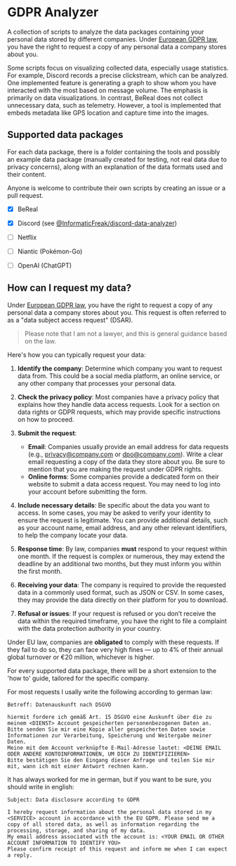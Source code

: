 
# GDPR Analyzer

A collection of scripts to analyze the data packages containing your personal data stored by different companies. Under [European GDPR law](https://commission.europa.eu/law/law-topic/data-protection/information-individuals_en), you have the right to request a copy of any personal data a company stores about you.

Some scripts focus on visualizing collected data, especially usage statistics. For example, Discord records a precise clickstream, which can be analyzed. One implemented feature is generating a graph to show whom you have interacted with the most based on message volume. The emphasis is primarily on data visualizations.
In contrast, BeReal does not collect unnecessary data, such as telemetry. However, a tool is implemented that embeds metadata like GPS location and capture time into the images.


## Supported data packages

For each data package, there is a folder containing the tools and possibly an example data package (manually created for testing, not real data due to privacy concerns), along with an explanation of the data formats used and their content.

Anyone is welcome to contribute their own scripts by creating an issue or a pull request.

- [x] BeReal
- [x] Discord (see [@InformaticFreak/discord-data-analyzer](https://github.com/InformaticFreak/discord-data-analyzer))
- [ ] Netflix
- [ ] Niantic (Pokémon-Go)
- [ ] OpenAI (ChatGPT)


## How can I request my data?

Under [European GDPR law](https://commission.europa.eu/law/law-topic/data-protection/information-individuals_en), you have the right to request a copy of any personal data a company stores about you. This request is often referred to as a "data subject access request" (DSAR).

>Please note that I am not a lawyer, and this is general guidance based on the law.

Here's how you can typically request your data:

1. **Identify the company**: Determine which company you want to request data from. This could be a social media platform, an online service, or any other company that processes your personal data.

2. **Check the privacy policy**: Most companies have a privacy policy that explains how they handle data access requests. Look for a section on data rights or GDPR requests, which may provide specific instructions on how to proceed.

3. **Submit the request**: 
   - **Email**: Companies usually provide an email address for data requests (e.g., privacy@company.com or dpo@company.com). Write a clear email requesting a copy of the data they store about you. Be sure to mention that you are making the request under GDPR rights.
   - **Online forms**: Some companies provide a dedicated form on their website to submit a data access request. You may need to log into your account before submitting the form.

4. **Include necessary details**: Be specific about the data you want to access. In some cases, you may be asked to verify your identity to ensure the request is legitimate. You can provide additional details, such as your account name, email address, and any other relevant identifiers, to help the company locate your data.

5. **Response time**: By law, companies **must** respond to your request within one month. If the request is complex or numerous, they may extend the deadline by an additional two months, but they must inform you within the first month.

6. **Receiving your data**: The company is required to provide the requested data in a commonly used format, such as JSON or CSV. In some cases, they may provide the data directly on their platform for you to download.

7. **Refusal or issues**: If your request is refused or you don’t receive the data within the required timeframe, you have the right to file a complaint with the data protection authority in your country.

Under EU law, companies are **obligated** to comply with these requests. If they fail to do so, they can face very high fines — up to 4% of their annual global turnover or €20 million, whichever is higher.


For every supported data package, there will be a short extension to the 'how to' guide, tailored for the specific company.


For most requests I usally write the following according to german law:
```
Betreff: Datenauskunft nach DSGVO

hiermit fordere ich gemäß Art. 15 DSGVO eine Auskunft über die zu meinem <DIENST> Account gespeicherten personenbezogenen Daten an. Bitte senden Sie mir eine Kopie aller gespeicherten Daten sowie Informationen zur Verarbeitung, Speicherung und Weitergabe meiner Daten.
Meine mit dem Account verknüpfte E-Mail-Adresse lautet: <DEINE EMAIL ODER ANDERE KONTOINFORMATIONEN, UM DICH ZU IDENTIFIZIEREN>
Bitte bestätigen Sie den Eingang dieser Anfrage und teilen Sie mir mit, wann ich mit einer Antwort rechnen kann.
```

It has always worked for me in german, but if you want to be sure, you should write in english:
```
Subject: Data disclosure according to GDPR

I hereby request information about the personal data stored in my <SERVICE> account in accordance with the EU GDPR. Please send me a copy of all stored data, as well as information regarding the processing, storage, and sharing of my data.
My email address associated with the account is: <YOUR EMAIL OR OTHER ACCOUNT INFORMATION TO IDENTIFY YOU>
Please confirm receipt of this request and inform me when I can expect a reply.
```
